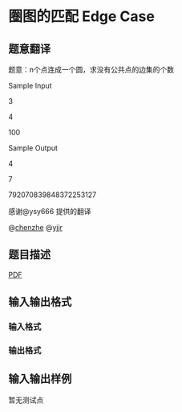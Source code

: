 # 圈图的匹配 Edge Case

## 题意翻译

题意：n个点连成一个圆，求没有公共点的边集的个数

Sample Input

3

4

100

Sample Output

4

7

792070839848372253127

感谢@ysy666 提供的翻译

@[chenzhe](/space/show?uid=30233) @[yjjr](/space/show?uid=5088) 

## 题目描述

[problemUrl]: https://uva.onlinejudge.org/index.php?option=com_onlinejudge&Itemid=8&category=825&page=show_problem&problem=4521

[PDF](https://uva.onlinejudge.org/external/16/p1646.pdf)

## 输入输出格式

### 输入格式

### 输出格式

## 输入输出样例

暂无测试点

